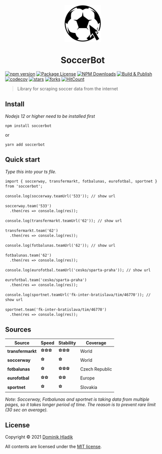 <p align="center">
  <a href="https://github.com/Celtian/soccerbot" target="blank"><img src="assets/logo.svg?sanitize=true" alt="" width="120"></a>
  <h1 align="center">SoccerBot</h1>
</p>

[![npm version](https://badge.fury.io/js/soccerbot.svg)](https://badge.fury.io/js/soccerbot)
[![Package License](https://img.shields.io/npm/l/soccerbot.svg)](https://www.npmjs.com/soccerbot)
[![NPM Downloads](https://img.shields.io/npm/dm/soccerbot.svg)](https://www.npmjs.com/soccerbot)
[![Build & Publish](https://github.com/celtian/soccerbot/workflows/Build%20&%20Publish/badge.svg)](https://github.com/celtian/soccerbot/actions)
[![codecov](https://codecov.io/gh/Celtian/soccerbot/branch/master/graph/badge.svg?token=1IRUKIKM0D)](https://codecov.io/gh/celtian/soccerbot/)
[![stars](https://badgen.net/github/stars/celtian/soccerbot)](https://github.com/celtian/soccerbot/)
[![forks](https://badgen.net/github/forks/celtian/soccerbot)](https://github.com/celtian/soccerbot/)
[![HitCount](http://hits.dwyl.com/celtian/soccerbot.svg)](http://hits.dwyl.com/celtian/soccerbot)

> Library for scraping soccer data from the internet

## Install

_Nodejs 12 or higher need to be installed first_

```terminal
npm install soccerbot
```

or

```terminal
yarn add soccerbot
```

## Quick start

_Type this into your ts file._

```terminal
import { soccerway, transfermarkt, fotbalunas, eurofotbal, sportnet } from 'soccerbot';

console.log(soccerway.teamUrl('533')); // show url

soccerway.team('533')
  .then(res => console.log(res));

console.log(transfermarkt.teamUrl('62')); // show url

transfermarkt.team('62')
  .then(res => console.log(res));

console.log(fotbalunas.teamUrl('62')); // show url

fotbalunas.team('62')
  .then(res => console.log(res));

console.log(eurofotbal.teamUrl('cesko/sparta-praha')); // show url

eurofotbal.team('cesko/sparta-praha')
  .then(res => console.log(res));

console.log(sportnet.teamUrl('fk-inter-bratislava/tim/46770')); // show url

sportnet.team('fk-inter-bratislava/tim/46770')
  .then(res => console.log(res));
```

## Sources

| Source            | Speed  | Stability | Coverage       |
| ----------------- | ------ | --------- | -------------- |
| **transfermarkt** | ⚽⚽⚽ | ⚽⚽⚽    | World          |
| **soccerway**     | ⚽     | ⚽        | World          |
| **fotbalunas**    | ⚽     | ⚽⚽⚽    | Czech Republic |
| **eurofotbal**    | ⚽⚽   | ⚽⚽      | Europe         |
| **sportnet**      | ⚽     | ⚽        | Slovakia       |

_Note: Soccerway, Fotbalunas and sportnet is taking data from multiple pages, so it takes longer period of time. The reason is to prevent rare limit (30 sec on average)._

## License

Copyright &copy; 2021 [Dominik Hladik](https://github.com/Celtian)

All contents are licensed under the [MIT license].

[mit license]: LICENSE
